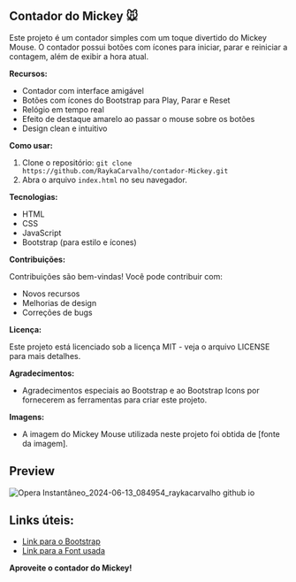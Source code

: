 ## Contador do Mickey 🐭

Este projeto é um contador simples com um toque divertido do Mickey Mouse. 
O contador possui botões com ícones para iniciar, parar e reiniciar a contagem, 
além de exibir a hora atual.

**Recursos:**

- Contador com interface amigável
- Botões com ícones do Bootstrap para Play, Parar e Reset
- Relógio em tempo real
- Efeito de destaque amarelo ao passar o mouse sobre os botões
- Design clean e intuitivo

**Como usar:**

1. Clone o repositório: `git clone https://github.com/RaykaCarvalho/contador-Mickey.git`
2. Abra o arquivo `index.html` no seu navegador.

**Tecnologias:**

- HTML
- CSS
- JavaScript
- Bootstrap (para estilo e ícones)

**Contribuições:**

Contribuições são bem-vindas! Você pode contribuir com:

- Novos recursos
- Melhorias de design
- Correções de bugs

**Licença:**

Este projeto está licenciado sob a licença MIT - veja o arquivo LICENSE para mais detalhes.

**Agradecimentos:**

- Agradecimentos especiais ao Bootstrap e ao Bootstrap Icons por fornecerem as ferramentas para criar este projeto.

**Imagens:**

- A imagem do Mickey Mouse utilizada neste projeto foi obtida de [fonte da imagem].

## Preview

![Opera Instantâneo_2024-06-13_084954_raykacarvalho github io](https://github.com/RaykaCarvalho/contador-Mickey/assets/166849999/04d3bdd6-763a-4a8d-8aa6-552d1ccf74a4)


## Links úteis:

- [Link para o Bootstrap](https://icons.getbootstrap.com)
- [Link para a Font usada](https://fonts.google.com/selection/embed)

**Aproveite o contador do Mickey!**
